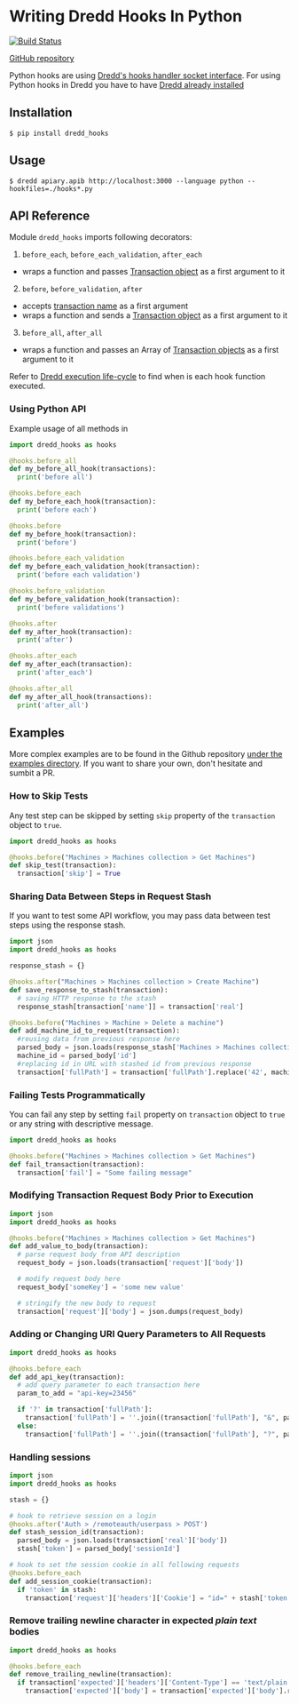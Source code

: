 # Writing Dredd Hooks In Python

[![Build Status](https://travis-ci.org/apiaryio/dredd-hooks-python.svg?branch=master)](https://travis-ci.org/apiaryio/dredd-hooks-python)


[GitHub repository](https://github.com/apiaryio/dredd-hooks-python)

Python hooks are using [Dredd's hooks handler socket interface](hooks-new-language.md). For using Python hooks in Dredd you have to have [Dredd already installed](quickstart.md)

## Installation

```
$ pip install dredd_hooks
```

## Usage

```
$ dredd apiary.apib http://localhost:3000 --language python --hookfiles=./hooks*.py
```

## API Reference

Module `dredd_hooks` imports following decorators:

1. `before_each`, `before_each_validation`, `after_each`
  - wraps a function and passes [Transaction object](data-structures.md#transaction) as a first argument to it

2. `before`, `before_validation`, `after`
  - accepts [transaction name](hooks.md#getting-transaction-names) as a first argument
  - wraps a function and sends a [Transaction object](data-structures.md#transaction) as a first argument to it

3. `before_all`, `after_all`
  - wraps a function and passes an Array of [Transaction objects](data-structures.md#transaction) as a first argument to it


Refer to [Dredd execution life-cycle](how-it-works.md#execution-life-cycle) to find when is each hook function executed.

### Using Python API

Example usage of all methods in

```python
import dredd_hooks as hooks

@hooks.before_all
def my_before_all_hook(transactions):
  print('before all')

@hooks.before_each
def my_before_each_hook(transaction):
  print('before each')

@hooks.before
def my_before_hook(transaction):
  print('before')

@hooks.before_each_validation
def my_before_each_validation_hook(transaction):
  print('before each validation')

@hooks.before_validation
def my_before_validation_hook(transaction):
  print('before validations')

@hooks.after
def my_after_hook(transaction):
  print('after')

@hooks.after_each
def my_after_each(transaction):
  print('after_each')

@hooks.after_all
def my_after_all_hook(transactions):
  print('after_all')

```

## Examples

More complex examples are to be found in the Github repository
[under the examples directory](https://github.com/apiaryio/dredd-hooks-python/tree/master/examples). If you want to share your own, don't hesitate and sumbit a PR.

### How to Skip Tests

Any test step can be skipped by setting `skip` property of the `transaction` object to `true`.

```python
import dredd_hooks as hooks

@hooks.before("Machines > Machines collection > Get Machines")
def skip_test(transaction):
  transaction['skip'] = True
```

### Sharing Data Between Steps in Request Stash

If you want to test some API workflow, you may pass data between test steps using the response stash.

```python
import json
import dredd_hooks as hooks

response_stash = {}

@hooks.after("Machines > Machines collection > Create Machine")
def save_response_to_stash(transaction):
  # saving HTTP response to the stash
  response_stash[transaction['name']] = transaction['real']

@hooks.before("Machines > Machine > Delete a machine")
def add_machine_id_to_request(transaction):
  #reusing data from previous response here
  parsed_body = json.loads(response_stash['Machines > Machines collection > Create Machine'])
  machine_id = parsed_body['id']
  #replacing id in URL with stashed id from previous response
  transaction['fullPath'] = transaction['fullPath'].replace('42', machine_id)
```

### Failing Tests Programmatically

You can fail any step by setting `fail` property on `transaction` object to `true` or any string with descriptive message.

```python
import dredd_hooks as hooks

@hooks.before("Machines > Machines collection > Get Machines")
def fail_transaction(transaction):
  transaction['fail'] = "Some failing message"
```

### Modifying Transaction Request Body Prior to Execution

```python
import json
import dredd_hooks as hooks

@hooks.before("Machines > Machines collection > Get Machines")
def add_value_to_body(transaction):
  # parse request body from API description
  request_body = json.loads(transaction['request']['body'])

  # modify request body here
  request_body['someKey'] = 'some new value'

  # stringify the new body to request
  transaction['request']['body'] = json.dumps(request_body)
```

### Adding or Changing URI Query Parameters to All Requests

```python
import dredd_hooks as hooks

@hooks.before_each
def add_api_key(transaction):
  # add query parameter to each transaction here
  param_to_add = "api-key=23456"

  if '?' in transaction['fullPath']:
    transaction['fullPath'] = ''.join((transaction['fullPath'], "&", param_to_add))
  else:
    transaction['fullPath'] = ''.join((transaction['fullPath'], "?", param_to_add))
```

### Handling sessions

```python
import json
import dredd_hooks as hooks

stash = {}

# hook to retrieve session on a login
@hooks.after('Auth > /remoteauth/userpass > POST')
def stash_session_id(transaction):
  parsed_body = json.loads(transaction['real']['body'])
  stash['token'] = parsed_body['sessionId']

# hook to set the session cookie in all following requests
@hooks.before_each
def add_session_cookie(transaction):
  if 'token' in stash:
    transaction['request']['headers']['Cookie'] = "id=" + stash['token']
```


### Remove trailing newline character in expected _plain text_ bodies

```python
import dredd_hooks as hooks

@hooks.before_each
def remove_trailing_newline(transaction):
  if transaction['expected']['headers']['Content-Type'] == 'text/plain':
    transaction['expected']['body'] = transaction['expected']['body'].rstrip()
```
